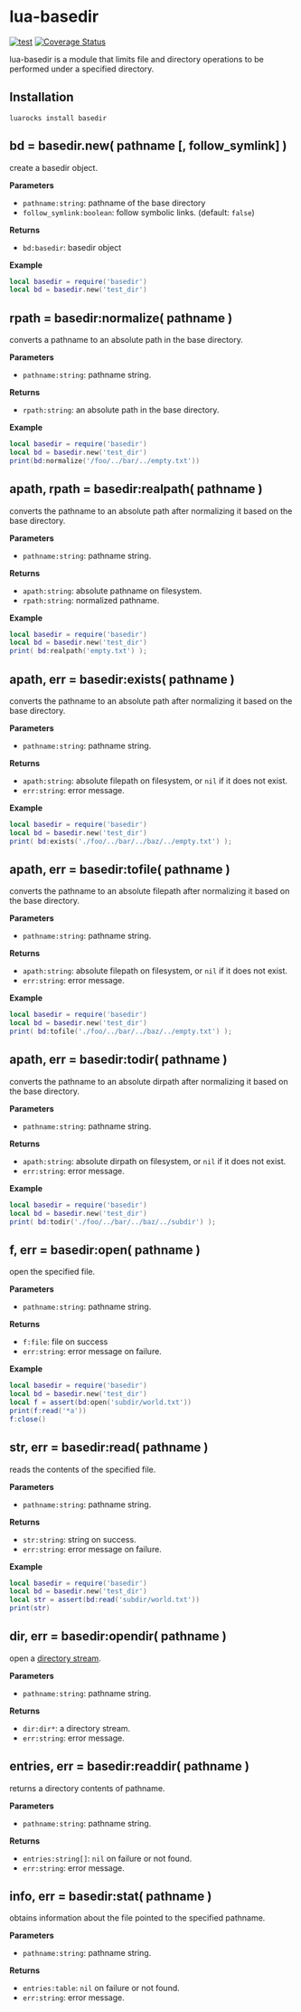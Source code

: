 # lua-basedir

[![test](https://github.com/mah0x211/lua-basedir/actions/workflows/test.yml/badge.svg)](https://github.com/mah0x211/lua-basedir/actions/workflows/test.yml)
[![Coverage Status](https://coveralls.io/repos/github/mah0x211/lua-basedir/badge.svg?branch=master)](https://coveralls.io/github/mah0x211/lua-basedir?branch=master)

lua-basedir is a module that limits file and directory operations to be performed under a specified directory.


## Installation

```
luarocks install basedir
```


## bd = basedir.new( pathname [, follow_symlink] )

create a basedir object.

**Parameters**

- `pathname:string`: pathname of the base directory
- `follow_symlink:boolean`: follow symbolic links. (default: `false`)


**Returns**

- `bd:basedir`: basedir object

**Example**

```lua
local basedir = require('basedir')
local bd = basedir.new('test_dir')
```


## rpath = basedir:normalize( pathname )

converts a pathname to an absolute path in the base directory.

**Parameters**

- `pathname:string`: pathname string.

**Returns**

- `rpath:string`: an absolute path in the base directory.

**Example**

```lua
local basedir = require('basedir')
local bd = basedir.new('test_dir')
print(bd:normalize('/foo/../bar/../empty.txt'))
```


## apath, rpath = basedir:realpath( pathname )

converts the pathname to an absolute path after normalizing it based on the base directory.

**Parameters**

- `pathname:string`: pathname string.

**Returns**

- `apath:string`: absolute pathname on filesystem.
- `rpath:string`: normalized pathname.

**Example**

```lua
local basedir = require('basedir')
local bd = basedir.new('test_dir')
print( bd:realpath('empty.txt') );
```


## apath, err = basedir:exists( pathname )

converts the pathname to an absolute path after normalizing it based on the base directory.

**Parameters**

- `pathname:string`: pathname string.

**Returns**

- `apath:string`: absolute filepath on filesystem, or `nil` if it does not exist.
- `err:string`: error message.

**Example**

```lua
local basedir = require('basedir')
local bd = basedir.new('test_dir')
print( bd:exists('./foo/../bar/../baz/../empty.txt') );
```


## apath, err = basedir:tofile( pathname )

converts the pathname to an absolute filepath after normalizing it based on the base directory.

**Parameters**

- `pathname:string`: pathname string.

**Returns**

- `apath:string`: absolute filepath on filesystem, or `nil` if it does not exist.
- `err:string`: error message.

**Example**

```lua
local basedir = require('basedir')
local bd = basedir.new('test_dir')
print( bd:tofile('./foo/../bar/../baz/../empty.txt') );
```


## apath, err = basedir:todir( pathname )

converts the pathname to an absolute dirpath after normalizing it based on the base directory.

**Parameters**

- `pathname:string`: pathname string.

**Returns**

- `apath:string`: absolute dirpath on filesystem, or `nil` if it does not exist.
- `err:string`: error message.

**Example**

```lua
local basedir = require('basedir')
local bd = basedir.new('test_dir')
print( bd:todir('./foo/../bar/../baz/../subdir') );
```


## f, err = basedir:open( pathname )

open the specified file.

**Parameters**

- `pathname:string`: pathname string.

**Returns**

- `f:file`: file on success
- `err:string`: error message on failure.

**Example**

```lua
local basedir = require('basedir')
local bd = basedir.new('test_dir')
local f = assert(bd:open('subdir/world.txt'))
print(f:read('*a'))
f:close()
```


## str, err = basedir:read( pathname )

reads the contents of the specified file.

**Parameters**

- `pathname:string`: pathname string.

**Returns**

- `str:string`: string on success.
- `err:string`: error message on failure.

**Example**

```lua
local basedir = require('basedir')
local bd = basedir.new('test_dir')
local str = assert(bd:read('subdir/world.txt'))
print(str)
```


## dir, err = basedir:opendir( pathname )

open a [directory stream](https://github.com/mah0x211/lua-opendir).

**Parameters**

- `pathname:string`: pathname string.

**Returns**

- `dir:dir*`: a directory stream.
- `err:string`: error message.


## entries, err = basedir:readdir( pathname )

returns a directory contents of pathname.

**Parameters**

- `pathname:string`: pathname string.

**Returns**

- `entries:string[]`: `nil` on failure or not found.
- `err:string`: error message.


## info, err = basedir:stat( pathname )

obtains information about the file pointed to the specified pathname.

**Parameters**

- `pathname:string`: pathname string.

**Returns**

- `entries:table`: `nil` on failure or not found.
- `err:string`: error message.

